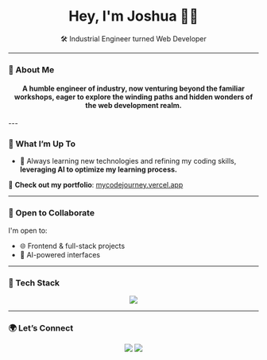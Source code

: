 <h1 align="center">Hey, I'm Joshua 👨‍💻</h1>
<p align="center">
  🛠️ Industrial Engineer turned Web Developer 
</p>

---

### 💼 About Me
<h4 align="center"> A humble engineer of industry, now venturing beyond the familiar workshops, eager to explore the winding paths and hidden wonders of the web development realm. </h4>
---

### 🚀 What I’m Up To

- 🧠 Always learning new technologies and refining my coding skills, **leveraging AI to optimize my learning process.**


🔗 **Check out my portfolio**: [mycodejourney.vercel.app](https://mycodejourney.vercel.app/)

---

### 🤝 Open to Collaborate

I'm open to:
- 🌐 Frontend & full-stack projects
- 🤖 AI-powered interfaces
---

### 🧰 Tech Stack

<p align="center">
  <img src="https://skillicons.dev/icons?i=js,nextjs,react,html,css,git,github,vercel,vscode,php,laravel,nodejs,express,postgresql,mysql" />
</p>

---

### 🌍 Let’s Connect

<p align="center">
  <a href="https://www.linkedin.com/in/joshua-laycoh/" target="_blank"><img src="https://img.shields.io/badge/LinkedIn-blue?style=for-the-badge&logo=linkedin" /></a>
  <a href="mailto:j.laycohomo@gmail.com"><img src="https://img.shields.io/badge/Email-D14836?style=for-the-badge&logo=gmail&logoColor=white" /></a>
</p>
